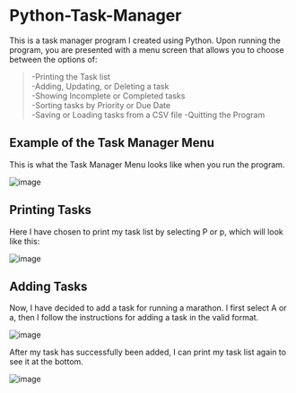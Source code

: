 # Python-Task-Manager

This is a task manager program I created using Python. Upon running the program, you are presented with a menu screen that allows you to choose between the options of:  
>-Printing the Task list   
>-Adding, Updating, or Deleting a task  
>-Showing Incomplete or Completed tasks  
>-Sorting tasks by Priority or Due Date  
>-Saving or Loading tasks from a CSV file
>-Quitting the Program
  
  
## Example of the Task Manager Menu
    
  
This is what the Task Manager Menu looks like when you run the program.
    
  
![image](https://github.com/AryanShukla52/Python-Task-Manager/assets/102696882/6564370e-9437-44c2-8a03-c292d76bd8d3)
  
  
## Printing Tasks
  
  
Here I have chosen to print my task list by selecting P or p, which will look like this:
  
  
![image](https://github.com/AryanShukla52/Python-Task-Manager/assets/102696882/7ba20f53-4f0d-477a-966b-725241269acc)
  
  
## Adding Tasks
  
  
Now, I have decided to add a task for running a marathon. I first select A or a, then I follow the instructions for adding a task in the valid format.


![image](https://github.com/AryanShukla52/Python-Task-Manager/assets/102696882/1fae81aa-e2bf-4968-b42c-1c7a88a4ef15)
  
  
After my task has successfully been added, I can print my task list again to see it at the bottom.
  
  
![image](https://github.com/AryanShukla52/Python-Task-Manager/assets/102696882/ce9c43d1-3c7d-4f19-83b5-5527760c89c7)
  
  
 





